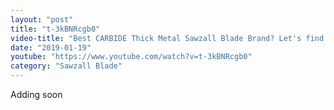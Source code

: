 ```yaml
---
layout: "post"
title: "t-3kBNRcgb0"
video-title: "Best CARBIDE Thick Metal Sawzall Blade Brand? Let's find out!"
date: "2019-01-19"
youtube: "https://www.youtube.com/watch?v=t-3kBNRcgb0"
category: "Sawzall Blade"
---
```

<div class="space-y-1"><p class="text-gray-400">Adding soon</p></div>